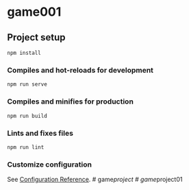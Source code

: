 # game001

## Project setup
```
npm install
```

### Compiles and hot-reloads for development
```
npm run serve
```

### Compiles and minifies for production
```
npm run build
```

### Lints and fixes files
```
npm run lint
```

### Customize configuration
See [Configuration Reference](https://cli.vuejs.org/config/).
#   g a m e _ p r o j e c t  
 #   g a m e _ p r o j e c t 0 1  
 